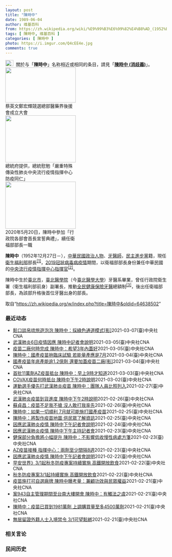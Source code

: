 ```yaml
---
layout: post
title: "陳時中"
date: 1989-06-04
author: 维基百科
from: https://zh.wikipedia.org/wiki/%E9%99%B3%E6%99%82%E4%B8%AD_(1952%E5%B9%B4)
tags: [ 陳時中, 维基百科 ]
categories: [ 陳時中 ]
photo: https://i.imgur.com/Q4cEE4e.jpg
comments: true
---
```

<div class="mw-parser-output"><div id="noteTA-54dafe5e" class="noteTA"><div class="noteTA-group"><div data-noteta-group-source="module" data-noteta-group="Medicine"></div></div></div>
<div role="note" class="hatnote navigation-not-searchable"><a href="/wiki/Wikipedia:%E6%B6%88%E6%AD%A7%E4%B9%89" title="Wikipedia:消歧义"><img alt="Disambig gray.svg" src="//upload.wikimedia.org/wikipedia/commons/thumb/5/5f/Disambig_gray.svg/25px-Disambig_gray.svg.png" decoding="async" width="25" height="19" srcset="//upload.wikimedia.org/wikipedia/commons/thumb/5/5f/Disambig_gray.svg/38px-Disambig_gray.svg.png 1.5x, //upload.wikimedia.org/wikipedia/commons/thumb/5/5f/Disambig_gray.svg/50px-Disambig_gray.svg.png 2x" data-file-width="220" data-file-height="168"></a>&nbsp;&nbsp;關於与「<b>陳時中</b>」名称相近或相同的条目，請見「<b><a href="/wiki/%E9%99%B3%E6%99%82%E4%B8%AD_(%E6%B6%88%E6%AD%A7%E7%BE%A9)" class="mw-disambig" title="陳時中 (消歧義)">陳時中 (消歧義)</a></b>」。</div>

<div class="thumb tright"><div class="thumbinner" style="width:222px;"><a href="/wiki/File:%E9%84%AD%E5%AE%8F%E8%BC%9D%E8%88%87%E9%86%AB%E6%94%BF%E4%BA%BA%E5%A3%AB%E5%90%88%E7%85%A7.jpg" class="image"><img alt="" src="//upload.wikimedia.org/wikipedia/commons/thumb/e/e0/%E9%84%AD%E5%AE%8F%E8%BC%9D%E8%88%87%E9%86%AB%E6%94%BF%E4%BA%BA%E5%A3%AB%E5%90%88%E7%85%A7.jpg/220px-%E9%84%AD%E5%AE%8F%E8%BC%9D%E8%88%87%E9%86%AB%E6%94%BF%E4%BA%BA%E5%A3%AB%E5%90%88%E7%85%A7.jpg" decoding="async" width="220" height="110" class="thumbimage" srcset="//upload.wikimedia.org/wikipedia/commons/thumb/e/e0/%E9%84%AD%E5%AE%8F%E8%BC%9D%E8%88%87%E9%86%AB%E6%94%BF%E4%BA%BA%E5%A3%AB%E5%90%88%E7%85%A7.jpg/330px-%E9%84%AD%E5%AE%8F%E8%BC%9D%E8%88%87%E9%86%AB%E6%94%BF%E4%BA%BA%E5%A3%AB%E5%90%88%E7%85%A7.jpg 1.5x, //upload.wikimedia.org/wikipedia/commons/thumb/e/e0/%E9%84%AD%E5%AE%8F%E8%BC%9D%E8%88%87%E9%86%AB%E6%94%BF%E4%BA%BA%E5%A3%AB%E5%90%88%E7%85%A7.jpg/440px-%E9%84%AD%E5%AE%8F%E8%BC%9D%E8%88%87%E9%86%AB%E6%94%BF%E4%BA%BA%E5%A3%AB%E5%90%88%E7%85%A7.jpg 2x" data-file-width="4160" data-file-height="2080"></a>  <div class="thumbcaption"><div class="magnify"><a href="/wiki/File:%E9%84%AD%E5%AE%8F%E8%BC%9D%E8%88%87%E9%86%AB%E6%94%BF%E4%BA%BA%E5%A3%AB%E5%90%88%E7%85%A7.jpg" class="internal" title="放大"></a></div>蔡英文鄭宏輝競選總部醫藥界後援會成立大會</div></div></div>
<div class="thumb tright"><div class="thumbinner" style="width:222px;"><a href="/wiki/File:02.07_%E7%B8%BD%E7%B5%B1%E6%85%B0%E5%8B%89%E3%80%8C%E5%9A%B4%E9%87%8D%E7%89%B9%E6%AE%8A%E5%82%B3%E6%9F%93%E6%80%A7%E8%82%BA%E7%82%8E%E4%B8%AD%E5%A4%AE%E6%B5%81%E8%A1%8C%E7%96%AB%E6%83%85%E6%8C%87%E6%8F%AE%E4%B8%AD%E5%BF%83%E9%98%B2%E7%96%AB%E5%90%8C%E4%BB%81%E3%80%8D_(49500116692).jpg" class="image"><img alt="" src="//upload.wikimedia.org/wikipedia/commons/thumb/9/95/02.07_%E7%B8%BD%E7%B5%B1%E6%85%B0%E5%8B%89%E3%80%8C%E5%9A%B4%E9%87%8D%E7%89%B9%E6%AE%8A%E5%82%B3%E6%9F%93%E6%80%A7%E8%82%BA%E7%82%8E%E4%B8%AD%E5%A4%AE%E6%B5%81%E8%A1%8C%E7%96%AB%E6%83%85%E6%8C%87%E6%8F%AE%E4%B8%AD%E5%BF%83%E9%98%B2%E7%96%AB%E5%90%8C%E4%BB%81%E3%80%8D_%2849500116692%29.jpg/220px-02.07_%E7%B8%BD%E7%B5%B1%E6%85%B0%E5%8B%89%E3%80%8C%E5%9A%B4%E9%87%8D%E7%89%B9%E6%AE%8A%E5%82%B3%E6%9F%93%E6%80%A7%E8%82%BA%E7%82%8E%E4%B8%AD%E5%A4%AE%E6%B5%81%E8%A1%8C%E7%96%AB%E6%83%85%E6%8C%87%E6%8F%AE%E4%B8%AD%E5%BF%83%E9%98%B2%E7%96%AB%E5%90%8C%E4%BB%81%E3%80%8D_%2849500116692%29.jpg" decoding="async" width="220" height="147" class="thumbimage" srcset="//upload.wikimedia.org/wikipedia/commons/thumb/9/95/02.07_%E7%B8%BD%E7%B5%B1%E6%85%B0%E5%8B%89%E3%80%8C%E5%9A%B4%E9%87%8D%E7%89%B9%E6%AE%8A%E5%82%B3%E6%9F%93%E6%80%A7%E8%82%BA%E7%82%8E%E4%B8%AD%E5%A4%AE%E6%B5%81%E8%A1%8C%E7%96%AB%E6%83%85%E6%8C%87%E6%8F%AE%E4%B8%AD%E5%BF%83%E9%98%B2%E7%96%AB%E5%90%8C%E4%BB%81%E3%80%8D_%2849500116692%29.jpg/330px-02.07_%E7%B8%BD%E7%B5%B1%E6%85%B0%E5%8B%89%E3%80%8C%E5%9A%B4%E9%87%8D%E7%89%B9%E6%AE%8A%E5%82%B3%E6%9F%93%E6%80%A7%E8%82%BA%E7%82%8E%E4%B8%AD%E5%A4%AE%E6%B5%81%E8%A1%8C%E7%96%AB%E6%83%85%E6%8C%87%E6%8F%AE%E4%B8%AD%E5%BF%83%E9%98%B2%E7%96%AB%E5%90%8C%E4%BB%81%E3%80%8D_%2849500116692%29.jpg 1.5x, //upload.wikimedia.org/wikipedia/commons/thumb/9/95/02.07_%E7%B8%BD%E7%B5%B1%E6%85%B0%E5%8B%89%E3%80%8C%E5%9A%B4%E9%87%8D%E7%89%B9%E6%AE%8A%E5%82%B3%E6%9F%93%E6%80%A7%E8%82%BA%E7%82%8E%E4%B8%AD%E5%A4%AE%E6%B5%81%E8%A1%8C%E7%96%AB%E6%83%85%E6%8C%87%E6%8F%AE%E4%B8%AD%E5%BF%83%E9%98%B2%E7%96%AB%E5%90%8C%E4%BB%81%E3%80%8D_%2849500116692%29.jpg/440px-02.07_%E7%B8%BD%E7%B5%B1%E6%85%B0%E5%8B%89%E3%80%8C%E5%9A%B4%E9%87%8D%E7%89%B9%E6%AE%8A%E5%82%B3%E6%9F%93%E6%80%A7%E8%82%BA%E7%82%8E%E4%B8%AD%E5%A4%AE%E6%B5%81%E8%A1%8C%E7%96%AB%E6%83%85%E6%8C%87%E6%8F%AE%E4%B8%AD%E5%BF%83%E9%98%B2%E7%96%AB%E5%90%8C%E4%BB%81%E3%80%8D_%2849500116692%29.jpg 2x" data-file-width="2048" data-file-height="1365"></a>  <div class="thumbcaption"><div class="magnify"><a href="/wiki/File:02.07_%E7%B8%BD%E7%B5%B1%E6%85%B0%E5%8B%89%E3%80%8C%E5%9A%B4%E9%87%8D%E7%89%B9%E6%AE%8A%E5%82%B3%E6%9F%93%E6%80%A7%E8%82%BA%E7%82%8E%E4%B8%AD%E5%A4%AE%E6%B5%81%E8%A1%8C%E7%96%AB%E6%83%85%E6%8C%87%E6%8F%AE%E4%B8%AD%E5%BF%83%E9%98%B2%E7%96%AB%E5%90%8C%E4%BB%81%E3%80%8D_(49500116692).jpg" class="internal" title="放大"></a></div>總統府提供，總統慰勉「嚴重特殊傳染性肺炎中央流行疫情指揮中心防疫同仁」</div></div></div>
<div class="thumb tright"><div class="thumbinner" style="width:222px;"><a href="/wiki/File:05.20_%E7%B8%BD%E7%B5%B1%E4%B8%BB%E6%8C%81%E3%80%8C%E8%A1%8C%E6%94%BF%E9%99%A2%E5%89%AF%E9%99%A2%E9%95%B7%E6%9A%A8%E5%90%84%E9%83%A8%E6%9C%83%E9%A6%96%E9%95%B7%E5%AE%A3%E8%AA%93%E5%85%B8%E7%A6%AE%E3%80%8D-%E9%99%B3%E6%99%82%E4%B8%AD.jpg" class="image"><img alt="" src="//upload.wikimedia.org/wikipedia/commons/thumb/a/aa/05.20_%E7%B8%BD%E7%B5%B1%E4%B8%BB%E6%8C%81%E3%80%8C%E8%A1%8C%E6%94%BF%E9%99%A2%E5%89%AF%E9%99%A2%E9%95%B7%E6%9A%A8%E5%90%84%E9%83%A8%E6%9C%83%E9%A6%96%E9%95%B7%E5%AE%A3%E8%AA%93%E5%85%B8%E7%A6%AE%E3%80%8D-%E9%99%B3%E6%99%82%E4%B8%AD.jpg/220px-05.20_%E7%B8%BD%E7%B5%B1%E4%B8%BB%E6%8C%81%E3%80%8C%E8%A1%8C%E6%94%BF%E9%99%A2%E5%89%AF%E9%99%A2%E9%95%B7%E6%9A%A8%E5%90%84%E9%83%A8%E6%9C%83%E9%A6%96%E9%95%B7%E5%AE%A3%E8%AA%93%E5%85%B8%E7%A6%AE%E3%80%8D-%E9%99%B3%E6%99%82%E4%B8%AD.jpg" decoding="async" width="220" height="147" class="thumbimage" srcset="//upload.wikimedia.org/wikipedia/commons/thumb/a/aa/05.20_%E7%B8%BD%E7%B5%B1%E4%B8%BB%E6%8C%81%E3%80%8C%E8%A1%8C%E6%94%BF%E9%99%A2%E5%89%AF%E9%99%A2%E9%95%B7%E6%9A%A8%E5%90%84%E9%83%A8%E6%9C%83%E9%A6%96%E9%95%B7%E5%AE%A3%E8%AA%93%E5%85%B8%E7%A6%AE%E3%80%8D-%E9%99%B3%E6%99%82%E4%B8%AD.jpg/330px-05.20_%E7%B8%BD%E7%B5%B1%E4%B8%BB%E6%8C%81%E3%80%8C%E8%A1%8C%E6%94%BF%E9%99%A2%E5%89%AF%E9%99%A2%E9%95%B7%E6%9A%A8%E5%90%84%E9%83%A8%E6%9C%83%E9%A6%96%E9%95%B7%E5%AE%A3%E8%AA%93%E5%85%B8%E7%A6%AE%E3%80%8D-%E9%99%B3%E6%99%82%E4%B8%AD.jpg 1.5x, //upload.wikimedia.org/wikipedia/commons/thumb/a/aa/05.20_%E7%B8%BD%E7%B5%B1%E4%B8%BB%E6%8C%81%E3%80%8C%E8%A1%8C%E6%94%BF%E9%99%A2%E5%89%AF%E9%99%A2%E9%95%B7%E6%9A%A8%E5%90%84%E9%83%A8%E6%9C%83%E9%A6%96%E9%95%B7%E5%AE%A3%E8%AA%93%E5%85%B8%E7%A6%AE%E3%80%8D-%E9%99%B3%E6%99%82%E4%B8%AD.jpg/440px-05.20_%E7%B8%BD%E7%B5%B1%E4%B8%BB%E6%8C%81%E3%80%8C%E8%A1%8C%E6%94%BF%E9%99%A2%E5%89%AF%E9%99%A2%E9%95%B7%E6%9A%A8%E5%90%84%E9%83%A8%E6%9C%83%E9%A6%96%E9%95%B7%E5%AE%A3%E8%AA%93%E5%85%B8%E7%A6%AE%E3%80%8D-%E9%99%B3%E6%99%82%E4%B8%AD.jpg 2x" data-file-width="2508" data-file-height="1672"></a>  <div class="thumbcaption"><div class="magnify"><a href="/wiki/File:05.20_%E7%B8%BD%E7%B5%B1%E4%B8%BB%E6%8C%81%E3%80%8C%E8%A1%8C%E6%94%BF%E9%99%A2%E5%89%AF%E9%99%A2%E9%95%B7%E6%9A%A8%E5%90%84%E9%83%A8%E6%9C%83%E9%A6%96%E9%95%B7%E5%AE%A3%E8%AA%93%E5%85%B8%E7%A6%AE%E3%80%8D-%E9%99%B3%E6%99%82%E4%B8%AD.jpg" class="internal" title="放大"></a></div>2020年5月20日，陳時中參加「行政院各部會首長宣誓典禮」，續任衛福部部長一職</div></div></div>
<p><b>陳時中</b>（1952年12月27日<span class="useeditintro" title="Template:BLP editintro">－</span>），<a href="/wiki/%E4%B8%AD%E8%8F%AF%E6%B0%91%E5%9C%8B" title="中華民國">中華民國</a><a href="/wiki/%E6%94%BF%E6%B2%BB%E4%BA%BA%E7%89%A9" title="政治人物">政治人物</a>、<a href="/wiki/%E7%89%99%E9%86%AB%E5%B8%AB" class="mw-redirect" title="牙醫師">牙醫師</a>，<a href="/wiki/%E6%B0%91%E4%B8%BB%E9%80%B2%E6%AD%A5%E9%BB%A8" title="民主進步黨">民主進步黨</a>籍，現任<a href="/wiki/%E4%B8%AD%E8%8F%AF%E6%B0%91%E5%9C%8B%E8%A1%9B%E7%94%9F%E7%A6%8F%E5%88%A9%E9%83%A8" title="中華民國衛生福利部">衛生福利部</a>部長<sup id="cite_ref-1" class="reference"><a href="#cite_note-1">[1]</a></sup>，<a href="/wiki/2019%E5%86%A0%E7%8B%80%E7%97%85%E6%AF%92%E7%97%85%E8%87%BA%E7%81%A3%E7%96%AB%E6%83%85" title="2019冠狀病毒病臺灣疫情">2019冠狀病毒病疫情</a>期間，以衛福部部長身份兼任中華民國的<a href="/wiki/%E5%9C%8B%E5%AE%B6%E8%A1%9B%E7%94%9F%E6%8C%87%E6%8F%AE%E4%B8%AD%E5%BF%83%E4%B8%AD%E5%A4%AE%E6%B5%81%E8%A1%8C%E7%96%AB%E6%83%85%E6%8C%87%E6%8F%AE%E4%B8%AD%E5%BF%83" title="國家衛生指揮中心中央流行疫情指揮中心">中央流行疫情指揮中心</a><a href="/wiki/%E6%8C%87%E6%8F%AE%E5%AE%98" title="指揮官">指揮官</a><sup id="cite_ref-2" class="reference"><a href="#cite_note-2">[2]</a></sup>。
</p><p>陳時中生於<a href="/wiki/%E8%87%BA%E5%8C%97%E5%B8%82" title="臺北市">臺北市</a>，<a href="/wiki/%E8%87%BA%E5%8C%97%E9%86%AB%E5%AD%B8%E9%99%A2" class="mw-redirect" title="臺北醫學院">臺北醫學院</a>（今<a href="/wiki/%E8%87%BA%E5%8C%97%E9%86%AB%E5%AD%B8%E5%A4%A7%E5%AD%B8" title="臺北醫學大學">臺北醫學大學</a>）牙醫系畢業，曾任行政院衛生署（衛生福利部前身）副署長，推動<a href="/wiki/%E5%85%A8%E6%B0%91%E5%81%A5%E5%BA%B7%E4%BF%9D%E9%9A%AA" title="全民健康保險">全民健康保險</a><a href="/wiki/%E7%89%99%E9%86%AB" title="牙醫">牙醫</a>總額制<sup id="cite_ref-3" class="reference"><a href="#cite_note-3">[3]</a></sup>，後出任衛福部部長，為該部升格後首位牙醫出身的部長。
</p>
</div><noscript><img src="//zh.wikipedia.org/wiki/Special:CentralAutoLogin/start?type=1x1" alt="" title="" width="1" height="1" style="border: none; position: absolute;"></noscript>
<div class="printfooter">取自“<a dir="ltr" href="https://zh.wikipedia.org/w/index.php?title=陳時中&amp;oldid=64638502">https://zh.wikipedia.org/w/index.php?title=陳時中&amp;oldid=64638502</a>”</div><div id="recent-news"><h3>最近动态</h3><ul><li><a href="https://nodebe4.github.io/waimei/2021-03-07/%E9%AC%86%E5%8F%A3%E8%AB%87%E5%B8%9B%E7%90%89%E6%97%85%E9%81%8A%E6%B3%A1%E6%B3%A1-%E9%99%B3%E6%99%82%E4%B8%AD-%E6%8E%A1%E7%B6%A0%E8%89%B2%E9%80%9A%E9%81%93%E6%A8%A1%E5%BC%8F-%E5%BD%B1" title="鬆口談帛琉旅遊泡泡 陳時中：採綠色通道模式[影]—— 對於帛琉旅遊泡泡有譜，中央流行疫情指揮中心指揮官陳時中（前）7日晚間表示，目前正緊鑼密鼓協商當中，由於台灣和帛琉都沒有疫情，旅遊泡泡預計將採...">鬆口談帛琉旅遊泡泡 陳時中：採綠色通道模式[影]</a><time>2021-03-07</time><a class="tag">(臺)中央社CNA</a></li>
<li><a href="https://nodebe4.github.io/waimei/2021-03-05/%E6%AD%A6%E6%BC%A2%E8%82%BA%E7%82%8E6%E6%97%A5%E7%96%AB%E6%83%85%E5%9B%A0%E6%87%89-%E9%99%B3%E6%99%82%E4%B8%AD%E8%A8%98%E8%80%85%E6%9C%83%E8%AA%AA%E6%98%8E" title="武漢肺炎6日疫情因應 陳時中記者會說明—— 疫情指揮中心6日宣布，指揮官陳時中下午2時主持記者會，說明武漢肺炎最新疫情狀況和因應整備。（中央社檔案照片） （中央社記者陳偉婷台北6日電）中央流行疫...">武漢肺炎6日疫情因應 陳時中記者會說明</a><time>2021-03-05</time><a class="tag">(臺)中央社CNA</a></li>
<li><a href="https://nodebe4.github.io/waimei/2021-03-05/%E7%96%AB%E8%8B%97%E4%BA%8C%E5%BB%A0%E4%BD%95%E6%99%82%E5%AE%8C%E6%88%90-%E9%99%B3%E6%99%82%E4%B8%AD-%E5%B8%8C%E6%9C%9B3%E5%B9%B4%E5%85%A7%E8%93%8B%E5%A5%BD" title="疫苗二廠何時完成 陳時中：希望3年內蓋好—— 衛福部長陳時中透露未來國衛院將申請「疫苗二廠」。他5日表示，希望能在3年內蓋好。（示意圖／圖取自Pixabay圖庫） （中央社記者林育瑄台北5日電）...">疫苗二廠何時完成 陳時中：希望3年內蓋好</a><time>2021-03-05</time><a class="tag">(臺)中央社CNA</a></li>
<li><a href="https://nodebe4.github.io/waimei/2021-03-04/%E9%99%B3%E6%99%82%E4%B8%AD-%E5%9C%8B%E7%94%A2%E7%96%AB%E8%8B%97%E6%8B%9A%E8%87%A8%E5%BA%8A%E8%A9%A6%E9%A9%97-%E8%8B%A5%E8%83%BD%E9%87%8F%E7%94%A2%E6%87%89%E6%98%AF7%E6%9C%88" title="陳時中：國產疫苗拚臨床試驗 若能量產應是7月—— 衛福部長陳時中5日受訪表示，他期待國產疫苗做出產能，但臨床試驗是否成功有待考驗，若能量產應是在7月。（示意圖／圖取自Pexels圖庫） （中央社...">陳時中：國產疫苗拚臨床試驗 若能量產應是7月</a><time>2021-03-04</time><a class="tag">(臺)中央社CNA</a></li>
<li><a href="https://nodebe4.github.io/waimei/2021-03-04/%E5%9C%8B%E7%94%A2%E7%96%AB%E8%8B%97%E5%B9%B4%E5%BA%95%E7%94%A2%E8%83%BD%E9%80%BE1.2%E5%84%84%E5%8A%91-%E9%82%84%E8%A6%81%E5%8A%A0%E8%93%8B%E7%96%AB%E8%8B%97%E4%BA%8C%E5%BB%A0-%E5%BD%B1" title="國產疫苗年底產能逾1.2億劑 還要加蓋疫苗二廠[影]—— 國產疫苗產能將有重大突破，指揮中心指揮官陳時中4日透露，未來國衛院將申請「疫苗二廠」，擴大產能。（示意圖／圖取自Pixabay圖庫） （...">國產疫苗年底產能逾1.2億劑  還要加蓋疫苗二廠[影]</a><time>2021-03-04</time><a class="tag">(臺)中央社CNA</a></li>
<li><a href="https://nodebe4.github.io/waimei/2021-03-03/%E9%A6%96%E6%89%B911%E8%90%AC%E5%8A%91AZ%E7%96%AB%E8%8B%97%E6%8A%B5%E5%8F%B0-%E9%99%B3%E6%99%82%E4%B8%AD-%E6%97%A9%E4%B8%8A9%E6%99%82%E6%89%8D%E7%9F%A5%E9%81%93" title="首批11萬劑AZ疫苗抵台 陳時中：早上9時才知道—— 首批牛津AZ疫苗3日抵台，疫情指揮中心指揮官陳時中表示，他也是上午9時才接獲訊息。（中央流行疫情指揮中心提供） （中央社記者張茗喧、吳欣紜台...">首批11萬劑AZ疫苗抵台  陳時中：早上9時才知道</a><time>2021-03-03</time><a class="tag">(臺)中央社CNA</a></li>
<li><a href="https://nodebe4.github.io/waimei/2021-03-02/COVAX%E7%96%AB%E8%8B%97%E4%BD%95%E6%99%82%E6%8A%B5%E5%8F%B0-%E9%99%B3%E6%99%82%E4%B8%AD%E4%B8%8B%E5%8D%882%E6%99%82%E8%AA%AA%E6%98%8E" title="COVAX疫苗何時抵台 陳時中下午2時說明—— 關於COVAX何時抵台，中央流行疫情指揮中心指揮官陳時中3日下午2時召開記者會說明。圖為牛津AZ疫苗。（安納杜魯新聞社） （中央社記者張茗喧台北3...">COVAX疫苗何時抵台  陳時中下午2時說明</a><time>2021-03-02</time><a class="tag">(臺)中央社CNA</a></li>
<li><a href="https://nodebe4.github.io/waimei/2021-02-27/%E9%81%8B%E5%8B%95%E9%81%B8%E6%89%8B%E5%84%AA%E5%85%88%E6%89%93%E6%AD%A6%E6%BC%A2%E8%82%BA%E7%82%8E%E7%96%AB%E8%8B%97-%E9%99%B3%E6%99%82%E4%B8%AD-%E5%9C%98%E9%9A%8A%E4%BA%BA%E5%93%A1%E6%AF%94%E7%85%A7%E5%88%97%E5%85%A5" title="運動選手優先打武漢肺炎疫苗 陳時中：團隊人員比照列入—— （中央社記者張茗喧、陳至中台北27日電）代表國家出國的運動選手等2類族群被列入武漢肺炎疫苗優先接種對象，疫情指揮中心指揮官陳時中今天表示...">運動選手優先打武漢肺炎疫苗 陳時中：團隊人員比照列入</a><time>2021-02-27</time><a class="tag">(臺)中央社CNA</a></li>
<li><a href="https://nodebe4.github.io/waimei/2021-02-26/%E6%AD%A6%E6%BC%A2%E8%82%BA%E7%82%8E%E7%96%AB%E8%8B%97%E5%88%B0%E8%B2%A8%E9%80%B2%E5%BA%A6-%E9%99%B3%E6%99%82%E4%B8%AD%E4%B8%8B%E5%8D%882%E6%99%82%E8%AA%AA%E6%98%8E" title="武漢肺炎疫苗到貨進度 陳時中下午2時說明—— （中央社記者張茗喧台北27日電）全球接種武漢肺炎疫苗腳步加快，台灣何時取得疫苗、怎麼打，引發各界關注。中央流行疫情指揮中心指揮官陳時中今天下午2時將...">武漢肺炎疫苗到貨進度 陳時中下午2時說明</a><time>2021-02-26</time><a class="tag">(臺)中央社CNA</a></li>
<li><a href="https://nodebe4.github.io/waimei/2021-02-26/%E8%98%87%E8%B2%9E%E6%98%8C-%E7%96%AB%E8%8B%97%E4%B8%8D%E8%B6%B3%E6%88%91%E4%B8%8D%E6%90%B6-%E6%B2%92%E4%BA%BA%E6%95%A2%E6%89%93%E6%88%91%E7%8E%87%E5%85%88" title="蘇貞昌：疫苗不足我不搶 沒人敢打我率先—— 立委26日質詢時建議AZ疫苗到貨後，行政院長蘇貞昌（左）和衛福部長陳時中（右）率先施打，讓大家有信心。蘇貞昌答覆「疫苗不足我不搶，沒人敢打我率先」。中...">蘇貞昌：疫苗不足我不搶 沒人敢打我率先</a><time>2021-02-26</time><a class="tag">(臺)中央社CNA</a></li>
<li><a href="https://nodebe4.github.io/waimei/2021-02-25/%E9%99%B3%E6%99%82%E4%B8%AD-%E5%A6%82%E6%9E%9C%E4%B8%80%E5%88%87%E9%A0%86%E5%88%A9-7%E6%9C%88%E5%B0%B1%E5%8F%AF%E8%83%BD%E6%96%BD%E6%89%93%E5%9C%8B%E7%94%A2%E7%96%AB%E8%8B%97" title="陳時中：如果一切順利 7月就可能施打國產疫苗—— 衛生福利部長陳時中（右）26日在立法院表示，如果一切順利的話，7月就可能施打國產疫苗。左為行政院長蘇貞昌。中央社記者施宗暉攝　110年2月26日...">陳時中：如果一切順利  7月就可能施打國產疫苗</a><time>2021-02-25</time><a class="tag">(臺)中央社CNA</a></li>
<li><a href="https://nodebe4.github.io/waimei/2021-02-25/%E9%99%B3%E6%99%82%E4%B8%AD-%E5%B0%87%E8%A3%BD%E4%BD%9C%E7%96%AB%E8%8B%97%E5%9C%B0%E5%9C%96-%E4%BE%9B%E6%B0%91%E7%9C%BE%E4%BA%86%E8%A7%A3%E8%B3%87%E8%A8%8A" title="陳時中：將製作疫苗地圖 供民眾了解資訊—— 台灣將取得COVID-19疫苗，行政院長蘇貞昌（左）26日在立法院表示，醫護為施打疫苗的第一順位，但會尊重意願；衛福部長陳時中（右）指出，將製作疫苗地...">陳時中：將製作疫苗地圖 供民眾了解資訊</a><time>2021-02-25</time><a class="tag">(臺)中央社CNA</a></li>
<li><a href="https://nodebe4.github.io/waimei/2021-02-24/%E5%9B%A0%E6%87%89%E6%AD%A6%E6%BC%A2%E8%82%BA%E7%82%8E%E7%96%AB%E6%83%85-%E9%99%B3%E6%99%82%E4%B8%AD%E4%B8%8B%E5%8D%88%E8%A8%98%E8%80%85%E6%9C%83%E8%AA%AA%E6%98%8E" title="因應武漢肺炎疫情 陳時中下午記者會說明—— 中央流行疫情指揮中心指揮官陳時中25日下午舉行記者會說明最新疫情。（中央社檔案照片） （中央社記者陳偉婷台北25日電）因應武漢肺炎疫情，中央流行疫情指...">因應武漢肺炎疫情 陳時中下午記者會說明</a><time>2021-02-24</time><a class="tag">(臺)中央社CNA</a></li>
<li><a href="https://nodebe4.github.io/waimei/2021-02-23/%E5%9B%A0%E6%87%89%E6%AD%A6%E6%BC%A2%E8%82%BA%E7%82%8E%E7%96%AB%E6%83%85-%E9%99%B3%E6%99%82%E4%B8%AD%E4%B8%8B%E5%8D%88%E4%B8%BB%E6%8C%81%E8%A8%98%E8%80%85%E6%9C%83" title="因應武漢肺炎疫情 陳時中下午主持記者會—— 因應武漢肺炎疫情，中央流行疫情指揮中心24日下午開記者會說明最新疫情狀況。圖為桃園機場邊境檢疫作業。（中央社檔案照片） （中央社記者陳偉婷台北24日電...">因應武漢肺炎疫情 陳時中下午主持記者會</a><time>2021-02-23</time><a class="tag">(臺)中央社CNA</a></li>
<li><a href="https://nodebe4.github.io/waimei/2021-02-23/%E5%81%A5%E4%BF%9D%E9%83%A8%E5%88%86%E8%B2%A0%E6%93%94%E5%B0%87%E5%B0%8F%E5%B9%85%E6%8F%90%E5%8D%87-%E9%99%B3%E6%99%82%E4%B8%AD-%E4%B8%8D%E5%BD%B1%E9%9F%BF%E4%BD%8E%E6%94%B6%E6%85%A2%E6%80%A7%E7%97%85%E8%99%95%E6%96%B9%E7%AE%8B" title="健保部分負擔將小幅提升 陳時中：不影響低收慢性病處方箋—— 衛生福利部長陳時中23日表示，健保部分負擔將朝「小幅提升」和「幫助分級醫療」為主軸調整，但低收、中低收入民眾慢性病連續處方箋的負擔不會...">健保部分負擔將小幅提升 陳時中：不影響低收慢性病處方箋</a><time>2021-02-23</time><a class="tag">(臺)中央社CNA</a></li>
<li><a href="https://nodebe4.github.io/waimei/2021-02-23/AZ%E7%96%AB%E8%8B%97%E6%8E%A5%E7%A8%AE-%E6%8C%87%E6%8F%AE%E4%B8%AD%E5%BF%83-%E5%85%A9%E5%8A%91%E8%87%B3%E5%B0%91%E9%96%93%E9%9A%948%E9%80%B1" title="AZ疫苗接種 指揮中心：兩劑至少間隔8週—— 疫情指揮中心指揮官陳時中23日說，未來AZ疫苗兩劑接種至少間隔8週以上。（安納杜魯新聞社） （中央社記者陳偉婷、陳至中台北23日電）疫情指揮中心指揮...">AZ疫苗接種 指揮中心：兩劑至少間隔8週</a><time>2021-02-23</time><a class="tag">(臺)中央社CNA</a></li>
<li><a href="https://nodebe4.github.io/waimei/2021-02-22/%E5%9B%A0%E6%87%89%E6%AD%A6%E6%BC%A2%E8%82%BA%E7%82%8E%E7%96%AB%E6%83%85-%E9%99%B3%E6%99%82%E4%B8%AD%E4%B8%8B%E5%8D%88%E8%A8%98%E8%80%85%E6%9C%83%E8%AA%AA%E6%98%8E" title="因應武漢肺炎疫情 陳時中下午記者會說明—— 武漢肺炎蔓延圖解疫情一次看3.0Infogram 因應武漢肺炎疫情，中央流行疫情指揮中心23日宣布，指揮官陳時中下午將主持記者會說明最新疫情和整備。（...">因應武漢肺炎疫情 陳時中下午記者會說明</a><time>2021-02-22</time><a class="tag">(臺)中央社CNA</a></li>
<li><a href="https://nodebe4.github.io/waimei/2021-02-22/%E6%97%A9%E5%AE%89%E4%B8%96%E7%95%8C-3-1%E8%B5%B7%E7%A7%8B%E5%86%AC%E9%98%B2%E7%96%AB%E5%B0%88%E6%A1%88%E6%8C%81%E7%BA%8C%E5%AF%A6%E6%96%BD-%E9%AB%98%E9%90%B5%E9%96%8B%E6%94%BE%E9%A3%B2%E9%A3%9F" title="早安世界》3/1起秋冬防疫專案持續實施 高鐵開放飲食—— 疫情指揮中心指揮官陳時中宣布，3月1日起維持秋冬專案規定，入境提供陰性報告、一人一戶居家檢疫、8大場所續戴口罩，但高鐵將開放飲食。（中央...">早安世界》3/1起秋冬防疫專案持續實施 高鐵開放飲食</a><time>2021-02-22</time><a class="tag">(臺)中央社CNA</a></li>
<li><a href="https://nodebe4.github.io/waimei/2021-02-22/%E7%A7%8B%E5%86%AC%E9%98%B2%E7%96%AB%E5%B0%88%E6%A1%883-1%E8%B5%B7%E6%8C%81%E7%BA%8C%E5%AF%A6%E6%96%BD-%E9%AB%98%E9%90%B5%E9%96%8B%E6%94%BE%E9%A3%B2%E9%A3%9F" title="秋冬防疫專案3/1起持續實施 高鐵開放飲食—— 疫情指揮中心指揮官陳時中宣布，3月1日起維持秋冬專案規定，入境提供陰性報告、一人一戶居家檢疫、8大場所續戴口罩，但高鐵將開放飲食。（中央社檔案照片...">秋冬防疫專案3/1起持續實施 高鐵開放飲食</a><time>2021-02-22</time><a class="tag">(臺)中央社CNA</a></li>
<li><a href="https://nodebe4.github.io/waimei/2021-02-21/%E7%96%AB%E8%8B%97%E6%96%BD%E6%89%93%E5%8F%AF%E8%87%AA%E9%81%B8%E5%BB%A0%E7%89%8C-%E9%99%B3%E6%99%82%E4%B8%AD%E6%9B%9D%E8%80%83%E9%87%8F-%E5%85%BC%E9%A1%A7%E5%8A%9F%E6%95%88%E8%88%87%E6%B0%91%E7%9C%BE%E6%AC%8A%E7%9B%8A" title="疫苗施打可自選廠牌 陳時中曝考量：兼顧功效與民眾權益—— 武漢肺炎疫苗將開打，有專家建議強制施打、不選廠牌，但指揮中心卻不打算這麼做。（示意圖／圖取自Pixabay圖庫） （中央社記者張茗喧、余...">疫苗施打可自選廠牌 陳時中曝考量：兼顧功效與民眾權益</a><time>2021-02-21</time><a class="tag">(臺)中央社CNA</a></li>
<li><a href="https://nodebe4.github.io/waimei/2021-02-21/%E6%A1%88943%E8%87%AA%E4%B8%BB%E7%AE%A1%E7%90%86%E6%9C%9F%E9%96%93%E8%87%B3%E5%8F%B0%E5%8D%97%E5%A4%A7%E6%A8%93%E9%96%8B%E6%9C%83-%E9%99%B3%E6%99%82%E4%B8%AD-%E6%9C%89%E8%A7%B8%E6%B3%95%E4%B9%8B%E8%99%9E" title="案943自主管理期間至台南大樓開會 陳時中：有觸法之虞—— 網傳武漢肺炎確診者案943自主管理期間曾到台南某大樓開會，指揮中心指揮官陳時中說，個案確實有違反秋冬防疫專案可能。（中央流行疫情指揮中...">案943自主管理期間至台南大樓開會 陳時中：有觸法之虞</a><time>2021-02-21</time><a class="tag">(臺)中央社CNA</a></li>
<li><a href="https://nodebe4.github.io/waimei/2021-02-21/%E9%99%B3%E6%99%82%E4%B8%AD-%E7%96%AB%E8%8B%97%E5%B7%B2%E8%B2%B7%E5%88%B01981%E8%90%AC%E5%8A%91-%E4%B8%8A%E8%AA%BF%E8%B3%BC%E8%B2%B7%E9%87%8F%E8%87%B3%E5%A4%9A4500%E8%90%AC%E5%8A%91" title="陳時中：疫苗已買到1981萬劑 上調購買量至多4500萬劑—— 中央流行疫情指揮中心指揮官陳時中21日表示，台灣目前已透過國際間管道買到1981萬劑疫苗。（示意圖／圖取自Pixabay圖庫） （...">陳時中：疫苗已買到1981萬劑 上調購買量至多4500萬劑</a><time>2021-02-21</time><a class="tag">(臺)中央社CNA</a></li>
<li><a href="https://nodebe4.github.io/waimei/2021-02-21/%E7%84%A1%E5%B1%85%E7%95%99%E8%AD%89%E5%A4%96%E7%B1%8D%E4%BA%BA%E5%A3%AB%E5%85%A5%E5%A2%83%E7%A6%81%E4%BB%A4-3-1%E5%8F%AF%E6%9C%9B%E9%AC%86%E7%B6%81" title="無居留證外籍人士入境禁令 3/1可望鬆綁—— 台灣自今年元旦起祭出無居留證外籍人士入境禁令，疫情指揮中心指揮官陳時中21日表示可望鬆綁。圖為桃園機場入境通道。（中央社檔案照片） （中央社記者張茗...">無居留證外籍人士入境禁令 3/1可望鬆綁</a><time>2021-02-21</time><a class="tag">(臺)中央社CNA</a></li>
</ul></div><div id="open-opinion"><h3>相关言论</h3><ul></ul></div><div id="mjls-record"><h3>民间历史</h3><ul></ul></div>